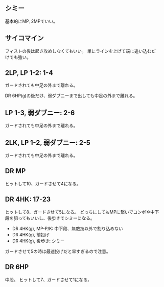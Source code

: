 ## シミー

基本的にMP, 2MPでいい。

## サイコマイン

フィストの後は起き攻めしなくてもいい。
単にラインを上げて端に追い込むだけでも強い。

## 2LP, LP 1-2: 1-4

ガードされても中足の外まで離れる。

DR 6HP(g)の後だけ、弱ダブニーまで出しても中足の外まで離れる。

## LP 1-3, 弱ダブニー: 2-6

ガードされても中足の外まで離れる。

## 2LK, LP 1-2, 弱ダブニー: 2-5

ガードされても中足の外まで離れる。

## DR MP

ヒットして10、ガードさせて4になる。

## DR 4HK: 17-23

ヒットして8、ガードさせて5になる。
どっちにしてもMPに繋いでコンボや中下段を狙ってもいいし、後歩きでシミーになる。

- DR 4HK(g), MP-P/K: 中下段、無敵技以外で割り込めない
- DR 4HK(g), 前投げ
- DR 4HK(g), 後歩き: シミー

ガードさせて5の時は最速投げだと早すぎるので注意。

## DR 6HP

中段。
ヒットして7、ガードさせて1になる。

